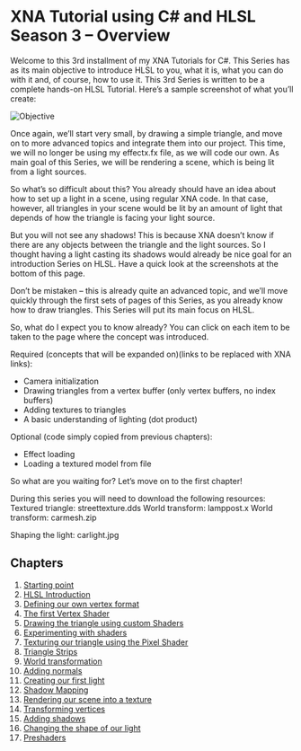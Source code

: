 # XNA Tutorial using C# and HLSL Season 3 – Overview

Welcome to this 3rd installment of my XNA Tutorials for C#. This Series has as its main objective to introduce HLSL to you, what it is, what you can do with it and, of course, how to use it. This 3rd Series is written to be a complete hands-on HLSL Tutorial. Here’s a sample screenshot of what you’ll create:

![Objective](https://github.com/simondarksidej/XNAGameStudio/raw/archive/Images/Riemers/3DXNA0-00overview1.jpg?raw=true)

Once again, we’ll start very small, by drawing a simple triangle, and move on to more advanced topics and integrate them into our project. This time, we will no longer be using my effectx.fx file, as we will code our own. As main goal of this Series, we will be rendering a scene, which is being lit from a light sources.

So what’s so difficult about this? You already should have an idea about how to set up a light in a scene, using regular XNA code. In that case, however, all triangles in your scene would be lit by an amount of light that depends of how the triangle is facing your light source.

But you will not see any shadows! This is because XNA doesn’t know if there are any objects between the triangle and the light sources. So I thought having a light casting its shadows would already be nice goal for an introduction Series on HLSL. Have a quick look at the screenshots at the bottom of this page.

Don’t be mistaken – this is already quite an advanced topic, and we’ll move quickly through the first sets of pages of this Series, as you already know how to draw triangles. This Series will put its main focus on HLSL.

So, what do I expect you to know already? You can click on each item to be taken to the page where the concept was introduced.

Required (concepts that will be expanded on)(links to be replaced with XNA links):

* Camera initialization
* Drawing triangles from a vertex buffer (only vertex buffers, no index buffers)
* Adding textures to triangles
* A basic understanding of lighting (dot product)

Optional (code simply copied from previous chapters):

* Effect loading
* Loading a textured model from file

So what are you waiting for? Let’s move on to the first chapter!

During this series you will need to download the following resources:
Textured triangle: streettexture.dds
World transform: lamppost.x
World transform: carmesh.zip

Shaping the light: carlight.jpg

## Chapters

1. [Starting point](Riemers3DXNA3hlsl01starting)
2. [HLSL Introduction](Riemers3DXNA3hlsl02hlslintroduction)
3. [Defining our own vertex format](Riemers3DXNA3hlsl03vertexformat)
4. [The first Vertex Shader](Riemers3DXNA3hlsl04vertexshader)
5. [Drawing the triangle using custom Shaders](Riemers3DXNA3hlsl05pixelshader)
6. [Experimenting with shaders](Riemers3DXNA3hlsl06perpixelcolors)
7. [Texturing our triangle using the Pixel Shader](Riemers3DXNA3hlsl07texturedtriangle)
8. [Triangle Strips](Riemers3DXNA3hlsl08trianglestrip)
9. [World transformation](Riemers3DXNA3hlsl09worldtransform)
10. [Adding normals](Riemers3DXNA3hlsl10worldnormals)
11. [Creating our first light](Riemers3DXNA3hlsl11perpixellighting)
12. [Shadow Mapping](Riemers3DXNA3hlsl12shadowmap)
13. [Rendering our scene into a texture](Riemers3DXNA3hlsl13rendertotexture)
14. [Transforming vertices](Riemers3DXNA3hlsl14projectivetexturing)
15. [Adding shadows](Riemers3DXNA3hlsl15realshadow)
16. [Changing the shape of our light](Riemers3DXNA3hlsl16shapingthelight)
17. [Preshaders](Riemers3DXNA3hlsl17preshaders)

